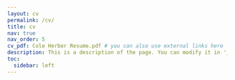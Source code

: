 ```yaml
---
layout: cv
permalink: /cv/
title: cv
nav: true
nav_order: 5
cv_pdf: Cole Herber Resume.pdf # you can also use external links here
description: This is a description of the page. You can modify it in '_pages/cv.md'. You can also change or remove the top pdf download button.
toc:
  sidebar: left
---
```


